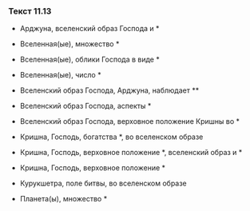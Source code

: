 ### Текст 11.13

- Арджуна, вселенский образ Господа и *

- Вселенная(ые), множество *

- Вселенная(ые), облики Господа в виде *

- Вселенная(ые), число *

- Вселенский образ Господа, Арджуна, наблюдает **

- Вселенский образ Господа, аспекты *

- Вселенский образ Господа, верховное положение Кришны во *

- Кришна, Господь, богатства *, во вселенском образе

- Кришна, Господь, верховное положение *, вселенский образ и *

- Кришна, Господь, верховное положение *

- Курукшетра, поле битвы, во вселенском образе

- Планета(ы), множество *
	

